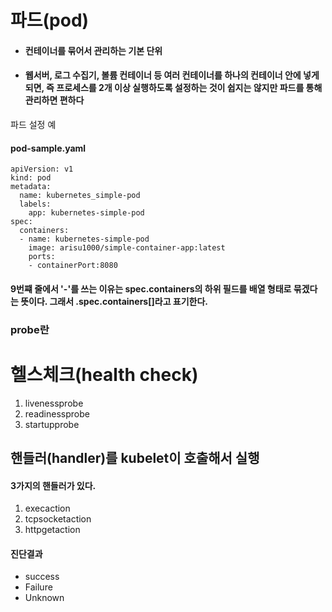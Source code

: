 # 파드(pod)
* #### 컨테이너를 묶어서 관리하는 기본 단위
* #### 웹서버, 로그 수집기, 볼륨 컨테이너 등 여러 컨테이너를 하나의 컨테이너 안에 넣게 되면, 즉 프로세스를 2개 이상 실행하도록 설정하는 것이 쉽지는 않지만 파드를 통해 관리하면 편하다

파드 설정 예
#### pod-sample.yaml
```
apiVersion: v1
kind: pod
metadata:
  name: kubernetes_simple-pod
  labels:
    app: kubernetes-simple-pod
spec:
  containers:
  - name: kubernetes-simple-pod
    image: arisu1000/simple-container-app:latest
    ports:
    - containerPort:8080
```
#### 9번쨰 줄에서 '-'를 쓰는 이유는 spec.containers의 하위 필드를 배열 형태로 묶겠다는 뜻이다. 그래서 .spec.containers[]라고 표기한다. 


### probe란

# 헬스체크(health check)
1. livenessprobe
2. readinessprobe
3. startupprobe

## 핸들러(handler)를 kubelet이 호출해서 실행
#### 3가지의 핸들러가 있다. 
1. execaction
2. tcpsocketaction
3. httpgetaction

#### 진단결과
* success
* Failure
* Unknown




